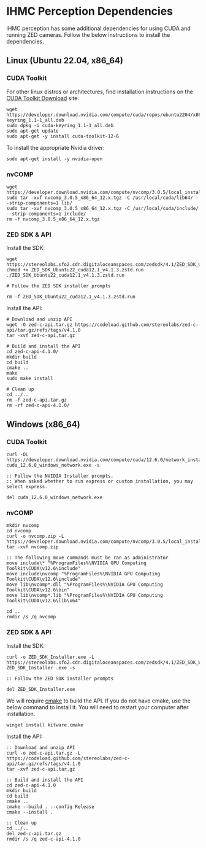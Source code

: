 # IHMC Perception Dependencies

IHMC perception has some additional dependencies for using CUDA and running ZED cameras.
Follow the below instructions to install the dependencies.

## Linux (Ubuntu 22.04, x86_64)

### CUDA Toolkit

For other linux distros or architectures, find installation instructions on the [CUDA Toolkit Download](https://developer.nvidia.com/cuda-downloads) site.

```shell
wget https://developer.download.nvidia.com/compute/cuda/repos/ubuntu2204/x86_64/cuda-keyring_1.1-1_all.deb
sudo dpkg -i cuda-keyring_1.1-1_all.deb
sudo apt-get update
sudo apt-get -y install cuda-toolkit-12-6
```

To install the appropriate Nvidia driver:

```shell
sudo apt-get install -y nvidia-open
```

### nvCOMP

```shell
wget https://developer.download.nvidia.com/compute/nvcomp/3.0.5/local_installers/nvcomp_3.0.5_x86_64_12.x.tgz
sudo tar -xvf nvcomp_3.0.5_x86_64_12.x.tgz -C /usr/local/cuda/lib64/ --strip-components=1 lib/
sudo tar -xvf nvcomp_3.0.5_x86_64_12.x.tgz -C /usr/local/cuda/include/ --strip-components=1 include/
rm -f nvcomp_3.0.5_x86_64_12.x.tgz
```

### ZED SDK & API

Install the SDK:

```shell
wget https://stereolabs.sfo2.cdn.digitaloceanspaces.com/zedsdk/4.1/ZED_SDK_Ubuntu22_cuda12.1_v4.1.3.zstd.run
chmod +x ZED_SDK_Ubuntu22_cuda12.1_v4.1.3.zstd.run
./ZED_SDK_Ubuntu22_cuda12.1_v4.1.3.zstd.run

# Follow the ZED SDK installer prompts

rm -f ZED_SDK_Ubuntu22_cuda12.1_v4.1.3.zstd.run
```

Install the API:

```shell
# Download and unzip API
wget -O zed-c-api.tar.gz https://codeload.github.com/stereolabs/zed-c-api/tar.gz/refs/tags/v4.1.0
tar -xvf zed-c-api.tar.gz

# Build and install the API
cd zed-c-api-4.1.0/
mkdir build
cd build
cmake ..
make
sudo make install

# Clean up
cd ../..
rm -f zed-c-api.tar.gz
rm -rf zed-c-api-4.1.0/
```

## Windows (x86_64)

### CUDA Toolkit

```shell
curl -OL https://developer.download.nvidia.com/compute/cuda/12.6.0/network_installers/cuda_12.6.0_windows_network.exe
cuda_12.6.0_windows_network.exe -s

:: Follow the NVIDIA Installer prompts. 
:: When asked whether to run express or custom installation, you may select express. 

del cuda_12.6.0_windows_network.exe
```

### nvCOMP

```shell
mkdir nvcomp
cd nvcomp
curl -o nvcomp.zip -L https://developer.download.nvidia.com/compute/nvcomp/3.0.5/local_installers/nvcomp_3.0.5_windows_12.x.zip
tar -xvf nvcomp.zip

:: The following move commands must be ran as administrator
move include\* "%ProgramFiles%\NVIDIA GPU Computing Toolkit\CUDA\v12.6\include"
move include\nvcomp "%ProgramFiles%\NVIDIA GPU Computing Toolkit\CUDA\v12.6\include"
move lib\nvcomp*.dll "%ProgramFiles%\NVIDIA GPU Computing Toolkit\CUDA\v12.6\bin"
move lib\nvcomp*.lib "%ProgramFiles%\NVIDIA GPU Computing Toolkit\CUDA\v12.6\lib\x64"

cd ..
rmdir /s /q nvcomp
```

### ZED SDK & API

Install the SDK:

```shell
curl -o ZED_SDK_Installer.exe -L https://stereolabs.sfo2.cdn.digitaloceanspaces.com/zedsdk/4.1/ZED_SDK_Windows_cuda12.1_v4.1.3.exe
ZED_SDK_Installer .exe -s

:: Follow the ZED SDK installer prompts

del ZED_SDK_Installer.exe
```

We will require [cmake](https://cmake.org/) to build the API. 
If you do not have cmake, use the below command to install it. 
You will need to restart your computer after installation. 

```shell
winget install kitware.cmake
```

Install the API:

```shell
:: Download and unzip API
curl -o zed-c-api.tar.gz -L https://codeload.github.com/stereolabs/zed-c-api/tar.gz/refs/tags/v4.1.0
tar -xvf zed-c-api.tar.gz

:: Build and install the API
cd zed-c-api-4.1.0
mkdir build
cd build
cmake ..
cmake --build . --config Release
cmake --install .

:: Clean up
cd ../..
del zed-c-api.tar.gz
rmdir /s /q zed-c-api-4.1.0
```


